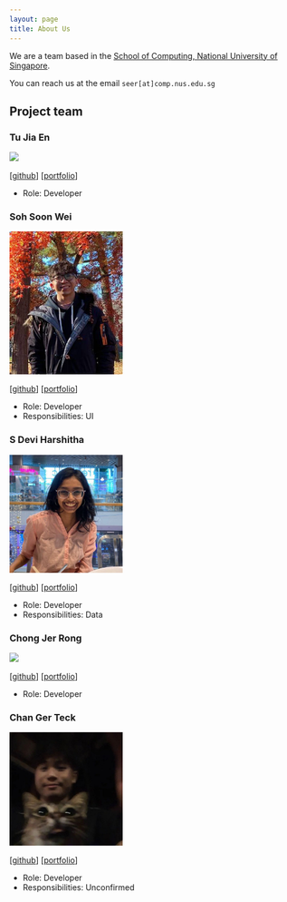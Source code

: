 ```yaml
---
layout: page
title: About Us
---
```


We are a team based in the [School of Computing, National University of Singapore](http://www.comp.nus.edu.sg).

You can reach us at the email `seer[at]comp.nus.edu.sg`

## Project team

### Tu Jia En

<img src="images/tujiaen.png" width="200px">

[[github](https://github.com/chaaaaun)]
[[portfolio](team/tujiaen.md)]

* Role: Developer

### Soh Soon Wei

<img src="images/soons1.png" width="200px">

[[github](http://github.com/soons1)]
[[portfolio](team/soons1.md)]

* Role: Developer
* Responsibilities: UI

### S Devi Harshitha

<img src="images/sdevih.png" width="200px">

[[github](http://github.com/sdevih)] [[portfolio](team/sdevih.md)]

* Role: Developer
* Responsibilities: Data

### Chong Jer Rong

<img src="images/cjerrong.png" width="200px">

[[github](http://github.com/CJerrong)]
[[portfolio](team/johndoe.md)]

* Role: Developer

### Chan Ger Teck

<img src="images/gerteck.png" width="200px">

[[github](https://github.com/gerteck)]
[[portfolio](team/gerteck.md)]

* Role: Developer
* Responsibilities: Unconfirmed
